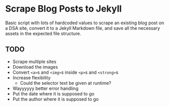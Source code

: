 # Scrape Blog Posts to Jekyll

Basic script with lots of hardcoded values to scrape an existing blog post on a DSA site, convert it to a Jekyll Markdown file, and save all the necessary assets in the expected file structure.

## TODO

* Scrape multiple sites
* Download the images
* Convert `<a>`s and `<img>`s inside `<p>`s and `<strong>`s
* Increase flexibility
  * Could the selector text be given at runtime?
* Wayyyyyy better error handling
* Put the date where it is supposed to go
* Put the author where it is supposed to go
